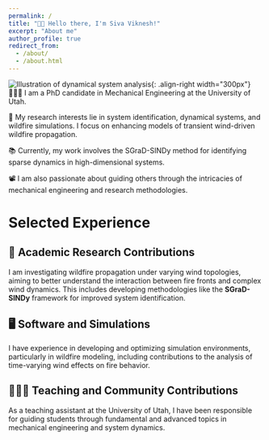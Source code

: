 ```yaml
---
permalink: /
title: "👋🏼 Hello there, I'm Siva Viknesh!"
excerpt: "About me"
author_profile: true
redirect_from: 
  - /about/
  - /about.html
---
```


![Illustration of dynamical system analysis](/images/image_to_text_vis.png){: .align-right width="300px"}
👨🏻‍💻 I am a PhD candidate in Mechanical Engineering at the University of Utah.

🔬 My research interests lie in system identification, dynamical systems, and wildfire simulations. I focus on enhancing models of transient wind-driven wildfire propagation.

📚 Currently, my work involves the SGraD-SINDy method for identifying sparse dynamics in high-dimensional systems.

📽️ I am also passionate about guiding others through the intricacies of mechanical engineering and research methodologies.

# Selected Experience

## 🔬 Academic Research Contributions
I am investigating wildfire propagation under varying wind topologies, aiming to better understand the interaction between fire fronts and complex wind dynamics. This includes developing methodologies like the **SGraD-SINDy** framework for improved system identification.

## 🖥️ Software and Simulations
I have experience in developing and optimizing simulation environments, particularly in wildfire modeling, including contributions to the analysis of time-varying wind effects on fire behavior.

## 👨🏻‍🏫 Teaching and Community Contributions
As a teaching assistant at the University of Utah, I have been responsible for guiding students through fundamental and advanced topics in mechanical engineering and system dynamics.
